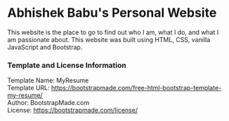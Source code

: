 # Abhishek Babu's Personal Website
This website is the place to go to find out who I am, what I do, and what I am passionate about. This website was built using HTML, CSS, vanilla JavaScript and Bootstrap.

### Template and License Information
Template Name: MyResume  
Template URL: https://bootstrapmade.com/free-html-bootstrap-template-my-resume/  
Author: BootstrapMade.com  
License: https://bootstrapmade.com/license/  